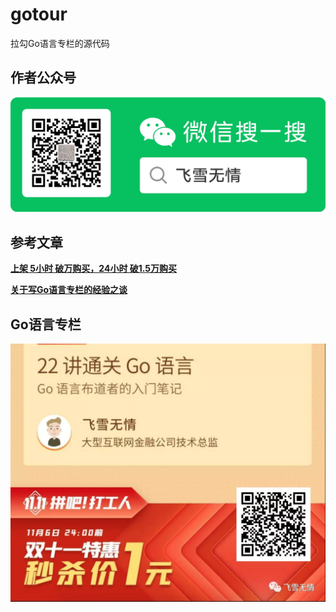 # gotour
拉勾Go语言专栏的源代码

## 作者公众号

![作者公众号](qrcode_for_weixin.jpg)

## 参考文章

**[上架 5小时 破万购买，24小时 破1.5万购买](https://www.flysnow.org/2020/11/30/golang-column.html)**

**[关于写Go语言专栏的经验之谈](https://www.flysnow.org/2021/01/17/golang-column-experience.html)**

## Go语言专栏

![22 讲通关 Go 语言](go.png)